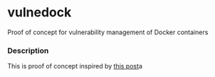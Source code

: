 # vulnedock
Proof of concept for vulnerability management of Docker containers

### Description
This is proof of concept inspired by [this post](https://avleonov.com/2017/05/03/my-comments-on-forresters-vulnerability-management-vendor-landscape-2017/)a 
